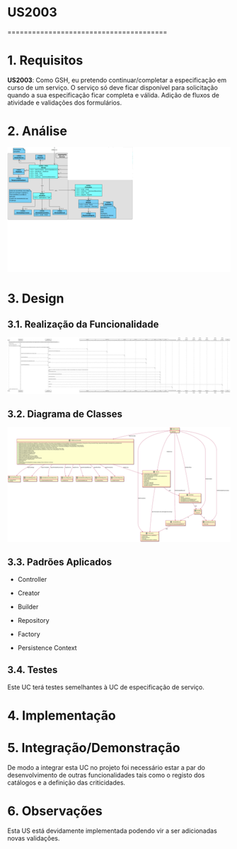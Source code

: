 # US2003
=======================================

# 1. Requisitos

**US2003**: Como GSH, eu pretendo continuar/completar a especificação em curso de um serviço.
O serviço só deve ficar disponível para solicitação quando a sua especificação ficar completa e válida.
Adição de fluxos de atividade e validações dos formulários.

# 2. Análise

  ![US2003_MD.png](US2003_MD.png)

# 3. Design

## 3.1. Realização da Funcionalidade

  ![US2003_SD.svg](US2003_SD.svg)

## 3.2. Diagrama de Classes

![US2003_CD.svg](US2003_CD.svg)

## 3.3. Padrões Aplicados

- Controller

- Creator

- Builder

- Repository

- Factory

- Persistence Context

## 3.4. Testes

  Este UC terá testes semelhantes à UC de especificação de serviço.

# 4. Implementação



# 5. Integração/Demonstração

De modo a integrar esta UC no projeto foi necessário estar a par do desenvolvimento de outras funcionalidades tais como o registo dos catálogos e a definição das criticidades.

# 6. Observações

Esta US está devidamente implementada podendo vir a ser adicionadas novas validações.
